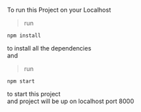 
To run this Project on your Localhost  
> run  
```shell
npm install  
```
to install all the dependencies  
and  
> run  
```shell
npm start
```
to start this project  
and project will be up on localhost port 8000
